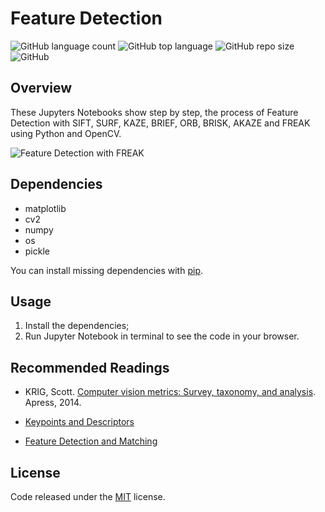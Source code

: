 # Feature Detection

![GitHub language count](https://img.shields.io/github/languages/count/whoisraibolt/Feature-Detection)
![GitHub top language](https://img.shields.io/github/languages/top/whoisraibolt/Feature-Detection)
![GitHub repo size](https://img.shields.io/github/repo-size/whoisraibolt/Feature-Detection)
![GitHub](https://img.shields.io/github/license/whoisraibolt/Feature-Detection)

## Overview

These Jupyters Notebooks show step by step, the process of Feature Detection with SIFT, SURF, KAZE, BRIEF, ORB, BRISK, AKAZE and FREAK using Python and OpenCV.

![Feature Detection with FREAK](https://raw.githubusercontent.com/whoisraibolt/Feature-Detection/master/Figures/feature-detection-FREAK.png)

## Dependencies

- matplotlib
- cv2
- numpy
- os
- pickle

You can install missing dependencies with [pip](https://pip.pypa.io/en/stable/ "pip").

## Usage

1. Install the dependencies;
2. Run Jupyter Notebook in terminal to see the code in your browser.

## Recommended Readings

- KRIG, Scott. [Computer vision metrics: Survey, taxonomy, and analysis](https://link.springer.com/content/pdf/10.1007%2F978-1-4302-5930-5.pdf "Computer vision metrics: Survey, taxonomy, and analysis"). Apress, 2014.

- [Keypoints and Descriptors](https://www.cs.utah.edu/~srikumar/cv_spring2017_files/Keypoints&Descriptors.pdf "Keypoints and Descriptors")

- [Feature Detection and Matching](https://www.comp.nus.edu.sg/~cs4243/lecture/feature.pdf "Feature Detection and Matching")

## License

Code released under the [MIT](https://github.com/whoisraibolt/Feature-Detection/blob/master/LICENSE "MIT") license.
